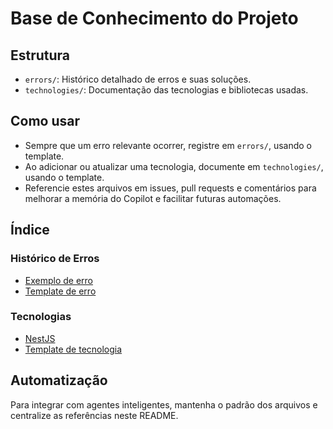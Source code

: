 # Base de Conhecimento do Projeto

## Estrutura
- `errors/`: Histórico detalhado de erros e suas soluções.
- `technologies/`: Documentação das tecnologias e bibliotecas usadas.

## Como usar
- Sempre que um erro relevante ocorrer, registre em `errors/`, usando o template.
- Ao adicionar ou atualizar uma tecnologia, documente em `technologies/`, usando o template.
- Referencie estes arquivos em issues, pull requests e comentários para melhorar a memória do Copilot e facilitar futuras automações.

## Índice
### Histórico de Erros
- [Exemplo de erro](errors/error-20250721-1235-exemplo.md)
- [Template de erro](errors/template-error.md)

### Tecnologias
- [NestJS](technologies/nestjs.md)
- [Template de tecnologia](technologies/template-technology.md)

## Automatização
Para integrar com agentes inteligentes, mantenha o padrão dos arquivos e centralize as referências neste README.
